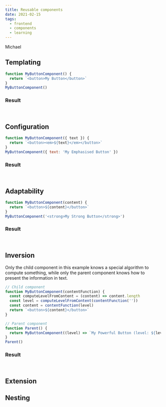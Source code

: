 ```yaml
---
title: Reusable components
date: 2021-02-15
tags:
  - frontend
  - components
  - learning
---
```


Michael

## Templating

```js {run}
function MyButtonComponent() {
  return `<button>My Button</button>`
}
MyButtonComponent()
```

### Result

<div id="b1"></div>
<script>
function MyButtonComponent() {
  return `<button>My Button</button>`
}
document.getElementById('b1').innerHTML = MyButtonComponent()
</script>
<br />

## Configuration

```js {run}
function MyButtonComponent({ text }) {
  return `<button><em>${text}</em></button>`
}
MyButtonComponent({ text: 'My Emphasised Button' })
```

### Result

<div id="b2"></div>
<script>
function MyButtonComponent({ text }) {
  return `<button><em>${text}</em></button>`
}
document.getElementById('b2').innerHTML = MyButtonComponent({ text: 'My Emphasised Button' })
</script>
<br />

## Adaptability

```js {run}
function MyButtonComponent(content) {
  return `<button>${content}</button>`
}
MyButtonComponent('<strong>My Strong Button</strong>')
```

### Result

<div id="b3"></div>
<script>
function MyButtonComponent(content) {
  return `<button>${content}</button>`
}
document.getElementById('b3').innerHTML = MyButtonComponent('<strong>My Strong Button</strong>')
</script>
<br />

## Inversion

Only the child component in this example knows a special algorithm to compute something, while only the parent component knows how to present the information in text.

```js {run}
// Child component
function MyButtonComponent(contentFunction) {
  const computeLevelFromContent = (content) => content.length
  const level = computeLevelFromContent(contentFunction(''))
  const content = contentFunction(level)
  return `<button>${content}</button>`
}

// Parent component
function Parent() {
  return MyButtonComponent((level) => `My Powerful Button (level: ${level})`)
}
Parent()
```

### Result

<div id="b4"></div>
<script>
function MyButtonComponent(contentFunction) {
  const computeLevelFromContent = (content) => content.length
  const level = computeLevelFromContent(contentFunction(''))
  const content = contentFunction(level)
  return `<button>${content}</button>`
}
document.getElementById('b4').innerHTML
  = MyButtonComponent((level) => `My Powerful Button (level: ${level})`)
</script>
<br />

## Extension

## Nesting
